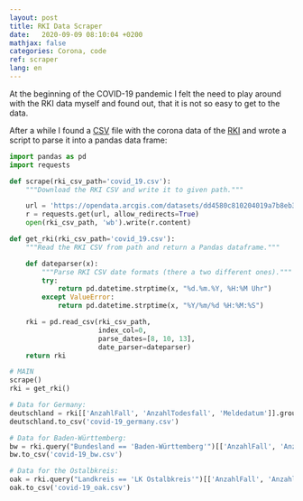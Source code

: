 ```yaml
---
layout: post
title: RKI Data Scraper
date:   2020-09-09 08:10:04 +0200
mathjax: false
categories: Corona, code
ref: scraper
lang: en
---
```


At the beginning of the COVID-19 pandemic I felt the need to play around with
the RKI data myself and found out, that it is not so easy to get to the data.

After a while I found a
[CSV](https://opendata.arcgis.com/datasets/dd4580c810204019a7b8eb3e0b329dd6_0.csv)
file with the corona data of the [RKI](https://www.rki.de) and wrote a script to
parse it into a pandas data frame:

```python
import pandas as pd
import requests

def scrape(rki_csv_path='covid_19.csv'):
    """Download the RKI CSV and write it to given path."""

    url = 'https://opendata.arcgis.com/datasets/dd4580c810204019a7b8eb3e0b329dd6_0.csv'
    r = requests.get(url, allow_redirects=True)
    open(rki_csv_path, 'wb').write(r.content)

def get_rki(rki_csv_path='covid_19.csv'):
    """Read the RKI CSV from path and return a Pandas dataframe."""

    def dateparser(x):
        """Parse RKI CSV date formats (there a two different ones)."""
        try:
            return pd.datetime.strptime(x, "%d.%m.%Y, %H:%M Uhr")
        except ValueError:
            return pd.datetime.strptime(x, "%Y/%m/%d %H:%M:%S")

    rki = pd.read_csv(rki_csv_path,
                      index_col=0,
                      parse_dates=[8, 10, 13],
                      date_parser=dateparser)
    return rki

# MAIN
scrape()
rki = get_rki()

# Data for Germany:
deutschland = rki[['AnzahlFall', 'AnzahlTodesfall', 'Meldedatum']].groupby('Meldedatum').sum().cumsum()
deutschland.to_csv('covid-19_germany.csv')

# Data for Baden-Württemberg:
bw = rki.query("Bundesland == 'Baden-Württemberg'")[['AnzahlFall', 'AnzahlTodesfall', 'Meldedatum']].groupby('Meldedatum').sum().cumsum()
bw.to_csv('covid-19_bw.csv')

# Data for the Ostalbkreis:
oak = rki.query("Landkreis == 'LK Ostalbkreis'")[['AnzahlFall', 'AnzahlTodesfall', 'Meldedatum']].groupby('Meldedatum').sum().cumsum()
oak.to_csv('covid-19_oak.csv')
```
